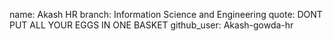 name: Akash HR
branch: Information Science and Engineering
quote: DONT PUT ALL YOUR EGGS IN ONE BASKET
github_user: Akash-gowda-hr
